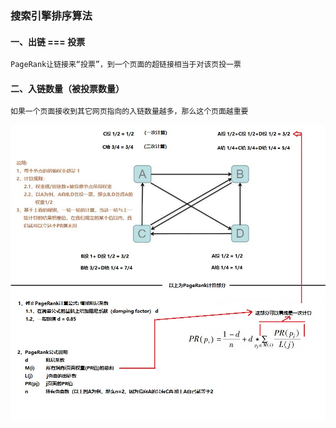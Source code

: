 ### 搜索引擎排序算法
#### 一、出链 === 投票
```bash
PageRank让链接来“投票”，到一个页面的超链接相当于对该页投一票
```

#### 二、入链数量（被投票数量）
```bash
如果一个页面接收到其它网页指向的入链数量越多，那么这个页面越重要
```
![image](https://github.com/firechiang/hadoop-test/blob/master/mapreduce/image/page-rank.jpeg)



